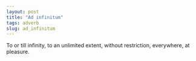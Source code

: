 ```yaml
---
layout: post
title: "Ad infinitum"
tags: adverb
slug: ad_infinitum
---
```

To or till infinity, to an unlimited extent, without restriction, everywhere, at pleasure.
